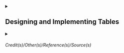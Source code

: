 
<details><summary>

## Designing and Implementing Tables</summary>

Schema is similar a namespace. `dbo` is the default schema. If the schema it's not especified, the `dbo` will be the schema.  

Table requires a name. There is no table without column. Column requires names and data types. There are constraints.  
- Primary Key - Used to define the primary key which must be unique over all the rows the table will hold.  
- Nullability - The nullability constraint indicates whether it is acceptable for a column to ever have null value for some row. Since there are at least four names required, let's see what SQL Server names can be.  


Names in Sql Server should follow 4 rules for regular identifiers  
- Must begin with a *Letter*, *Underscore (_)*, *At sign (@) has special meaning* or *Number sign (#) has special meaning*.  
- After the first letter, it could contain *Letter*, *Decimal numbers* or *@,$,# or _*.   
- Regular identifiers must not be a T-SQL reserved word.  
- May not contain embedded spaces or special characters.  

Exception rules  
- Rule breakers enclosed in brackets *[]*.  
- An identifier cannot be longer than 128 characters.  


<details>

<summmary>Data Types</summary>

### Textual Data  
|Type|Length|Data|Uses|  
|-|-|-|  
|char(n)|n = 1...8000 - Fixed Length|Non-unicode||  
|varchar(n)|n = 1...8000 - Variable Length varchar(max)|Non-Unicode||  
|nchar(n)| n = 1...4000 - Fixed Length| Unicode||  
|nvarchar(n)| n = 1...4000 - Variable Length| Unicode||  

</details>

</details>



<details><summary>

###### Credit(s)/Other(s)/Reference(s)/Source(s)</summary>  

Paper: A relational model of data for large shared data bansk (Codd, Edgar Frank)

</details>
